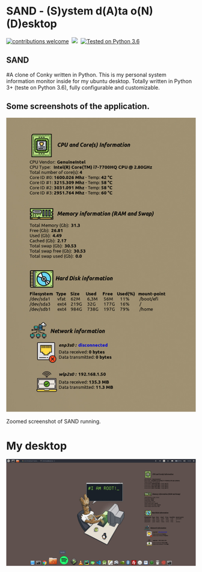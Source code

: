 # SAND - (S)ystem d(A)ta o(N) (D)esktop
[![contributions welcome](https://img.shields.io/static/v1.svg?label=Contributions&message=Welcome&color=0059b3&style=flat-square)](https://github.com/m1ch3al/sand/blob/master/CONTRIBUTING.md)&nbsp;
![](https://img.shields.io/github/repo-size/TheAlgorithms/Python.svg?label=Repo%20size&style=flat-square)&nbsp;
[![Tested on Python 3.6](https://img.shields.io/badge/Tested%20-Python%203.6-blue.svg?logo=python&style=flat-square)]( https://www.python.org/downloads)

## SAND
#A clone of Conky written in Python.
This is my personal system information monitor inside for my ubuntu desktop.
Totally written in Python 3+ (teste on Python 3.6), fully configurable and customizable.

## Some screenshots of the application.
![zoom_sand](https://github.com/m1ch3al/sand/blob/master/zoom_sand.png)

Zoomed screenshot of SAND running.

# My desktop
![zoom_sand](https://github.com/m1ch3al/sand/blob/master/sand_desktop.png)







